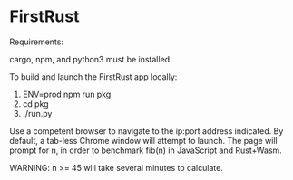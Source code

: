 # FirstRust

Requirements:

cargo, npm, and python3 must be installed.

To build and launch the FirstRust app locally:

1. ENV=prod npm run pkg
2. cd pkg
3. ./run.py

Use a competent browser to navigate to the ip:port address indicated.
By default, a tab-less Chrome window will attempt to launch.
The page will prompt for n, in order to benchmark fib(n) in JavaScript and Rust+Wasm.

WARNING: n >= 45 will take several minutes to calculate.
